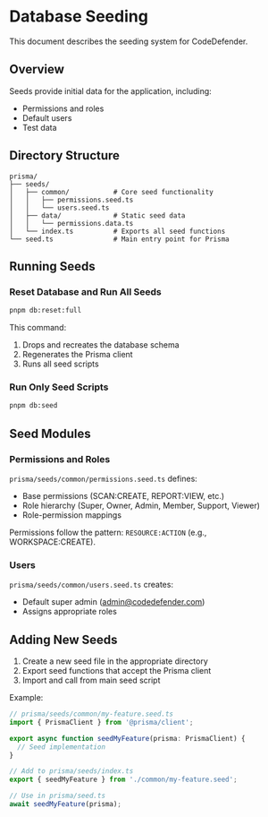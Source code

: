 # Database Seeding

This document describes the seeding system for CodeDefender.

## Overview

Seeds provide initial data for the application, including:
- Permissions and roles
- Default users
- Test data

## Directory Structure

```
prisma/
├── seeds/
│   ├── common/           # Core seed functionality
│   │   ├── permissions.seed.ts
│   │   └── users.seed.ts
│   ├── data/             # Static seed data
│   │   └── permissions.data.ts
│   └── index.ts          # Exports all seed functions
└── seed.ts               # Main entry point for Prisma
```

## Running Seeds

### Reset Database and Run All Seeds

```bash
pnpm db:reset:full
```

This command:
1. Drops and recreates the database schema
2. Regenerates the Prisma client
3. Runs all seed scripts

### Run Only Seed Scripts

```bash
pnpm db:seed
```

## Seed Modules

### Permissions and Roles

`prisma/seeds/common/permissions.seed.ts` defines:

- Base permissions (SCAN:CREATE, REPORT:VIEW, etc.)
- Role hierarchy (Super, Owner, Admin, Member, Support, Viewer)
- Role-permission mappings

Permissions follow the pattern: `RESOURCE:ACTION` (e.g., WORKSPACE:CREATE).

### Users

`prisma/seeds/common/users.seed.ts` creates:

- Default super admin (admin@codedefender.com)
- Assigns appropriate roles

## Adding New Seeds

1. Create a new seed file in the appropriate directory
2. Export seed functions that accept the Prisma client
3. Import and call from main seed script

Example:

```typescript
// prisma/seeds/common/my-feature.seed.ts
import { PrismaClient } from '@prisma/client';

export async function seedMyFeature(prisma: PrismaClient) {
  // Seed implementation
}

// Add to prisma/seeds/index.ts
export { seedMyFeature } from './common/my-feature.seed';

// Use in prisma/seed.ts
await seedMyFeature(prisma);
```
